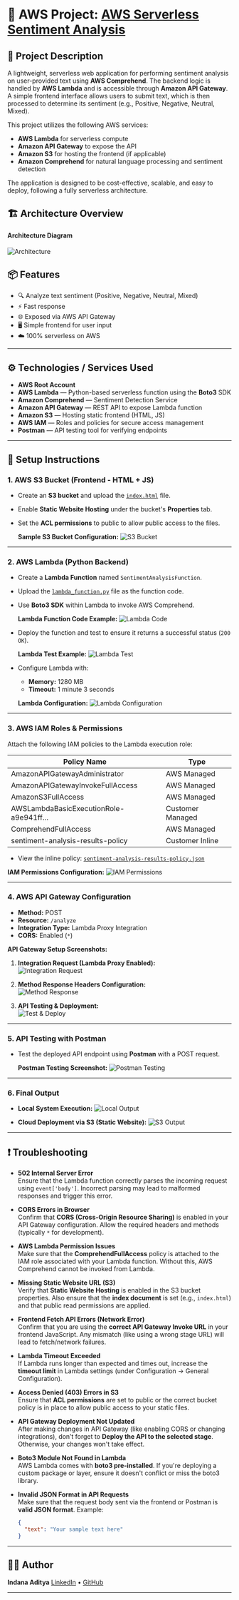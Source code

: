 # 🚀 AWS Project: [AWS Serverless Sentiment Analysis](https://github.com/22MH1A42G1/AWS-Serverless-Sentiment-Analysis)

## 📌 Project Description

A lightweight, serverless web application for performing sentiment analysis on user-provided text using **AWS Comprehend**. The backend logic is handled by **AWS Lambda** and is accessible through **Amazon API Gateway**. A simple frontend interface allows users to submit text, which is then processed to determine its sentiment (e.g., Positive, Negative, Neutral, Mixed).

This project utilizes the following AWS services:
- **AWS Lambda** for serverless compute
- **Amazon API Gateway** to expose the API
- **Amazon S3** for hosting the frontend (if applicable)
- **Amazon Comprehend** for natural language processing and sentiment detection

The application is designed to be cost-effective, scalable, and easy to deploy, following a fully serverless architecture.


## 🏗️ Architecture Overview

#### Architecture Diagram

![Architecture](https://github.com/22MH1A42G1/AWS-Serverless-Sentiment-Analysis/blob/main/imgs/Architecture.jpg?raw=true)

## 📦 Features

* 🔍 Analyze text sentiment (Positive, Negative, Neutral, Mixed)
* ⚡ Fast response 
* 🌐 Exposed via AWS API Gateway
* 🖥️ Simple frontend for user input
* ☁️ 100% serverless on AWS

---

## ⚙️ Technologies / Services Used

- **AWS Root Account**  
- **AWS Lambda** — Python-based serverless function using the **Boto3** SDK  
- **Amazon Comprehend** — Sentiment Detection Service  
- **Amazon API Gateway** — REST API to expose Lambda function  
- **Amazon S3** — Hosting static frontend (HTML, JS)  
- **AWS IAM** — Roles and policies for secure access management  
- **Postman** — API testing tool for verifying endpoints  

---


## 🚀 Setup Instructions

### 1. AWS S3 Bucket (Frontend - HTML + JS)

- Create an **S3 bucket** and upload the [`index.html`](https://github.com/22MH1A42G1/AWS-Serverless-Sentiment-Analysis/blob/main/index.html) file.
- Enable **Static Website Hosting** under the bucket's **Properties** tab.
- Set the **ACL permissions** to public to allow public access to the files.
  
  **Sample S3 Bucket Configuration:**
  ![S3 Bucket](https://github.com/22MH1A42G1/AWS-Serverless-Sentiment-Analysis/blob/main/imgs/S3/s3_bucket.jpg)

---

### 2. AWS Lambda (Python Backend)

- Create a **Lambda Function** named `SentimentAnalysisFunction`.
- Upload the [`lambda_function.py`](https://github.com/22MH1A42G1/AWS-Serverless-Sentiment-Analysis/blob/main/lambda_function.py) file as the function code.
- Use **Boto3 SDK** within Lambda to invoke AWS Comprehend.

  **Lambda Function Code Example:**
  ![Lambda Code](https://github.com/22MH1A42G1/AWS-Serverless-Sentiment-Analysis/blob/main/imgs/LAMBDA/lambda_code.jpg)

- Deploy the function and test to ensure it returns a successful status (`200 OK`).

  **Lambda Test Example:**
  ![Lambda Test](https://github.com/22MH1A42G1/AWS-Serverless-Sentiment-Analysis/blob/main/imgs/LAMBDA/lambda_test.jpg)

- Configure Lambda with:
  - **Memory:** 1280 MB
  - **Timeout:** 1 minute 3 seconds

  **Lambda Configuration:**
  ![Lambda Configuration](https://github.com/22MH1A42G1/AWS-Serverless-Sentiment-Analysis/blob/main/imgs/LAMBDA/lambda_config.jpg)

---

### 3. AWS IAM Roles & Permissions

Attach the following IAM policies to the Lambda execution role:

| Policy Name                                             | Type               |
|--------------------------------------------------------|--------------------|
| AmazonAPIGatewayAdministrator                          | AWS Managed        |
| AmazonAPIGatewayInvokeFullAccess                       | AWS Managed        |
| AmazonS3FullAccess                                     | AWS Managed        |
| AWSLambdaBasicExecutionRole-a9e941ff...                | Customer Managed   |
| ComprehendFullAccess                                   | AWS Managed        |
| sentiment-analysis-results-policy                      | Customer Inline    |

- View the inline policy: [`sentiment-analysis-results-policy.json`](https://github.com/22MH1A42G1/AWS-Serverless-Sentiment-Analysis/blob/main/sentiment-analysis-results-policy.json)

**IAM Permissions Configuration:**
![IAM Permissions](https://github.com/22MH1A42G1/AWS-Serverless-Sentiment-Analysis/blob/main/imgs/IAM/role(iam).jpg)

---

### 4. AWS API Gateway Configuration

- **Method:** POST  
- **Resource:** `/analyze`  
- **Integration Type:** Lambda Proxy Integration  
- **CORS:** Enabled (`*`)  

**API Gateway Setup Screenshots:**

1. **Integration Request (Lambda Proxy Enabled):**  
   ![Integration Request](https://github.com/22MH1A42G1/AWS-Serverless-Sentiment-Analysis/blob/main/imgs/API-GATE-WAY/api-gate-way-IR-lambda-proxy-IR-(True).jpg)

2. **Method Response Headers Configuration:**  
   ![Method Response](https://github.com/22MH1A42G1/AWS-Serverless-Sentiment-Analysis/blob/main/imgs/API-GATE-WAY/api-gate-way-MRes-ResHeaders3.jpg)

3. **API Testing & Deployment:**  
   ![Test & Deploy](https://github.com/22MH1A42G1/AWS-Serverless-Sentiment-Analysis/blob/main/imgs/API-GATE-WAY/api-gate-way-test%26-depoly.jpg)

---

### 5. API Testing with Postman

- Test the deployed API endpoint using **Postman** with a POST request.

  **Postman Testing Screenshot:**
  ![Postman Testing](https://github.com/22MH1A42G1/AWS-Serverless-Sentiment-Analysis/blob/main/imgs/TESTING/post-man-api-testing.jpg)

---

### 6. Final Output

- **Local System Execution:**
  ![Local Output](https://github.com/22MH1A42G1/AWS-Serverless-Sentiment-Analysis/blob/main/imgs/OUTPUTS/output_local-system.jpg)

- **Cloud Deployment via S3 (Static Website):**
  ![S3 Output](https://github.com/22MH1A42G1/AWS-Serverless-Sentiment-Analysis/blob/main/imgs/OUTPUTS/output_static_website.jpg)

---

## ❗ Troubleshooting

- **502 Internal Server Error**  
  Ensure that the Lambda function correctly parses the incoming request using `event['body']`. Incorrect parsing may lead to malformed responses and trigger this error.

- **CORS Errors in Browser**  
  Confirm that **CORS (Cross-Origin Resource Sharing)** is enabled in your API Gateway configuration. Allow the required headers and methods (typically `*` for development).

- **AWS Lambda Permission Issues**  
  Make sure that the **ComprehendFullAccess** policy is attached to the IAM role associated with your Lambda function. Without this, AWS Comprehend cannot be invoked from Lambda.

- **Missing Static Website URL (S3)**  
  Verify that **Static Website Hosting** is enabled in the S3 bucket properties. Also ensure that the **index document** is set (e.g., `index.html`) and that public read permissions are applied.

- **Frontend Fetch API Errors (Network Error)**  
  Confirm that you are using the **correct API Gateway Invoke URL** in your frontend JavaScript. Any mismatch (like using a wrong stage URL) will lead to fetch/network failures.

- **Lambda Timeout Exceeded**  
  If Lambda runs longer than expected and times out, increase the **timeout limit** in Lambda settings (under Configuration → General Configuration).

- **Access Denied (403) Errors in S3**  
  Ensure that **ACL permissions** are set to public or the correct bucket policy is in place to allow public access to your static files.

- **API Gateway Deployment Not Updated**  
  After making changes in API Gateway (like enabling CORS or changing integrations), don’t forget to **Deploy the API to the selected stage**. Otherwise, your changes won't take effect.

- **Boto3 Module Not Found in Lambda**  
  AWS Lambda comes with **boto3 pre-installed**. If you're deploying a custom package or layer, ensure it doesn't conflict or miss the boto3 library.

- **Invalid JSON Format in API Requests**  
  Make sure that the request body sent via the frontend or Postman is **valid JSON format**. Example:
  ```json
  {
    "text": "Your sample text here"
  }
---

## 🧑‍💻 Author

**Indana Aditya**
[LinkedIn](https://www.linkedin.com/in/aditya-indana-899734216) • [GitHub](https://github.com/22MH1A42G1)

---
